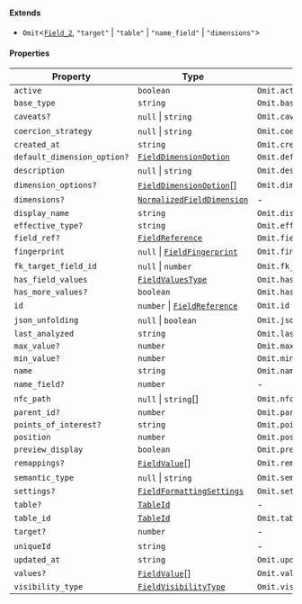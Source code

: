 #### Extends

* `Omit`<[`Field_2`](Field_2.md), `"target"` | `"table"` | `"name_field"` | `"dimensions"`>

#### Properties

| Property                                                          | Type                                                      | Inherited from                  |
| ----------------------------------------------------------------- | --------------------------------------------------------- | ------------------------------- |
| <a id="active"></a> `active`                                      | `boolean`                                                 | `Omit.active`                   |
| <a id="base_type"></a> `base_type`                                | `string`                                                  | `Omit.base_type`                |
| <a id="caveats"></a> `caveats?`                                   | `null` \| `string`                                        | `Omit.caveats`                  |
| <a id="coercion_strategy"></a> `coercion_strategy`                | `null` \| `string`                                        | `Omit.coercion_strategy`        |
| <a id="created_at"></a> `created_at`                              | `string`                                                  | `Omit.created_at`               |
| <a id="default_dimension_option"></a> `default_dimension_option?` | [`FieldDimensionOption`](FieldDimensionOption.md)         | `Omit.default_dimension_option` |
| <a id="description"></a> `description`                            | `null` \| `string`                                        | `Omit.description`              |
| <a id="dimension_options"></a> `dimension_options?`               | [`FieldDimensionOption`](FieldDimensionOption.md)\[]      | `Omit.dimension_options`        |
| <a id="dimensions"></a> `dimensions?`                             | [`NormalizedFieldDimension`](NormalizedFieldDimension.md) | -                               |
| <a id="display_name"></a> `display_name`                          | `string`                                                  | `Omit.display_name`             |
| <a id="effective_type"></a> `effective_type?`                     | `string`                                                  | `Omit.effective_type`           |
| <a id="field_ref"></a> `field_ref?`                               | [`FieldReference`](FieldReference.md)                     | `Omit.field_ref`                |
| <a id="fingerprint"></a> `fingerprint`                            | `null` \| [`FieldFingerprint`](FieldFingerprint.md)       | `Omit.fingerprint`              |
| <a id="fk_target_field_id"></a> `fk_target_field_id`              | `null` \| `number`                                        | `Omit.fk_target_field_id`       |
| <a id="has_field_values"></a> `has_field_values`                  | [`FieldValuesType`](FieldValuesType.md)                   | `Omit.has_field_values`         |
| <a id="has_more_values"></a> `has_more_values?`                   | `boolean`                                                 | `Omit.has_more_values`          |
| <a id="id"></a> `id`                                              | `number` \| [`FieldReference`](FieldReference.md)         | `Omit.id`                       |
| <a id="json_unfolding"></a> `json_unfolding`                      | `null` \| `boolean`                                       | `Omit.json_unfolding`           |
| <a id="last_analyzed"></a> `last_analyzed`                        | `string`                                                  | `Omit.last_analyzed`            |
| <a id="max_value"></a> `max_value?`                               | `number`                                                  | `Omit.max_value`                |
| <a id="min_value"></a> `min_value?`                               | `number`                                                  | `Omit.min_value`                |
| <a id="name"></a> `name`                                          | `string`                                                  | `Omit.name`                     |
| <a id="name_field"></a> `name_field?`                             | `number`                                                  | -                               |
| <a id="nfc_path"></a> `nfc_path`                                  | `null` \| `string`\[]                                     | `Omit.nfc_path`                 |
| <a id="parent_id"></a> `parent_id?`                               | `number`                                                  | `Omit.parent_id`                |
| <a id="points_of_interest"></a> `points_of_interest?`             | `string`                                                  | `Omit.points_of_interest`       |
| <a id="position"></a> `position`                                  | `number`                                                  | `Omit.position`                 |
| <a id="preview_display"></a> `preview_display`                    | `boolean`                                                 | `Omit.preview_display`          |
| <a id="remappings"></a> `remappings?`                             | [`FieldValue`](FieldValue.md)\[]                          | `Omit.remappings`               |
| <a id="semantic_type"></a> `semantic_type`                        | `null` \| `string`                                        | `Omit.semantic_type`            |
| <a id="settings"></a> `settings?`                                 | [`FieldFormattingSettings`](FieldFormattingSettings.md)   | `Omit.settings`                 |
| <a id="table"></a> `table?`                                       | [`TableId`](TableId.md)                                   | -                               |
| <a id="table_id"></a> `table_id`                                  | [`TableId`](TableId.md)                                   | `Omit.table_id`                 |
| <a id="target"></a> `target?`                                     | `number`                                                  | -                               |
| <a id="uniqueid"></a> `uniqueId`                                  | `string`                                                  | -                               |
| <a id="updated_at"></a> `updated_at`                              | `string`                                                  | `Omit.updated_at`               |
| <a id="values"></a> `values?`                                     | [`FieldValue`](FieldValue.md)\[]                          | `Omit.values`                   |
| <a id="visibility_type"></a> `visibility_type`                    | [`FieldVisibilityType`](FieldVisibilityType.md)           | `Omit.visibility_type`          |
